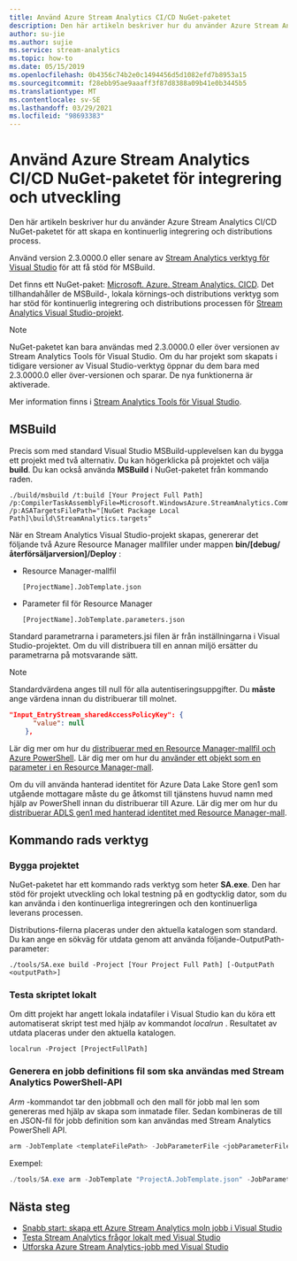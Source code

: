 ```yaml
---
title: Använd Azure Stream Analytics CI/CD NuGet-paketet
description: Den här artikeln beskriver hur du använder Azure Stream Analytics CI/CD NuGet-paket för att konfigurera en kontinuerlig integrering och distributions process.
author: su-jie
ms.author: sujie
ms.service: stream-analytics
ms.topic: how-to
ms.date: 05/15/2019
ms.openlocfilehash: 0b4356c74b2e0c1494456d5d1082efd7b8953a15
ms.sourcegitcommit: f28ebb95ae9aaaff3f87d8388a09b41e0b3445b5
ms.translationtype: MT
ms.contentlocale: sv-SE
ms.lasthandoff: 03/29/2021
ms.locfileid: "98693383"
---
```

# <a name="use-the-azure-stream-analytics-cicd-nuget-package-for-integration-and-development"></a>Använd Azure Stream Analytics CI/CD NuGet-paketet för integrering och utveckling 
Den här artikeln beskriver hur du använder Azure Stream Analytics CI/CD NuGet-paketet för att skapa en kontinuerlig integrering och distributions process.

Använd version 2.3.0000.0 eller senare av [Stream Analytics verktyg för Visual Studio](./stream-analytics-quick-create-vs.md) för att få stöd för MSBuild.

Det finns ett NuGet-paket: [Microsoft. Azure. Stream Analytics. CICD](https://www.nuget.org/packages/Microsoft.Azure.StreamAnalytics.CICD/). Det tillhandahåller de MSBuild-, lokala körnings-och distributions verktyg som har stöd för kontinuerlig integrering och distributions processen för [Stream Analytics Visual Studio-projekt](stream-analytics-vs-tools.md). 
> [!NOTE]
> NuGet-paketet kan bara användas med 2.3.0000.0 eller över versionen av Stream Analytics Tools för Visual Studio. Om du har projekt som skapats i tidigare versioner av Visual Studio-verktyg öppnar du dem bara med 2.3.0000.0 eller över-versionen och sparar. De nya funktionerna är aktiverade. 

Mer information finns i [Stream Analytics Tools för Visual Studio](./stream-analytics-quick-create-vs.md).

## <a name="msbuild"></a>MSBuild
Precis som med standard Visual Studio MSBuild-upplevelsen kan du bygga ett projekt med två alternativ. Du kan högerklicka på projektet och välja **build**. Du kan också använda **MSBuild** i NuGet-paketet från kommando raden.
```
./build/msbuild /t:build [Your Project Full Path] /p:CompilerTaskAssemblyFile=Microsoft.WindowsAzure.StreamAnalytics.Common.CompileService.dll  /p:ASATargetsFilePath="[NuGet Package Local Path]\build\StreamAnalytics.targets"

```

När en Stream Analytics Visual Studio-projekt skapas, genererar det följande två Azure Resource Manager mallfiler under mappen **bin/[debug/återförsäljarversion]/Deploy** : 

* Resource Manager-mallfil

   `[ProjectName].JobTemplate.json`

* Parameter fil för Resource Manager
   
   `[ProjectName].JobTemplate.parameters.json`

Standard parametrarna i parameters.jsi filen är från inställningarna i Visual Studio-projektet. Om du vill distribuera till en annan miljö ersätter du parametrarna på motsvarande sätt.

> [!NOTE]
> Standardvärdena anges till null för alla autentiseringsuppgifter. Du **måste** ange värdena innan du distribuerar till molnet.

```json
"Input_EntryStream_sharedAccessPolicyKey": {
      "value": null
    },
```
Lär dig mer om hur du [distribuerar med en Resource Manager-mallfil och Azure PowerShell](../azure-resource-manager/templates/deploy-powershell.md). Lär dig mer om hur du [använder ett objekt som en parameter i en Resource Manager-mall](/azure/architecture/guide/azure-resource-manager/advanced-templates/objects-as-parameters).

Om du vill använda hanterad identitet för Azure Data Lake Store gen1 som utgående mottagare måste du ge åtkomst till tjänstens huvud namn med hjälp av PowerShell innan du distribuerar till Azure. Lär dig mer om hur du [distribuerar ADLS gen1 med hanterad identitet med Resource Manager-mall](stream-analytics-managed-identities-adls.md#resource-manager-template-deployment).


## <a name="command-line-tool"></a>Kommando rads verktyg

### <a name="build-the-project"></a>Bygga projektet
NuGet-paketet har ett kommando rads verktyg som heter **SA.exe**. Den har stöd för projekt utveckling och lokal testning på en godtycklig dator, som du kan använda i den kontinuerliga integreringen och den kontinuerliga leverans processen. 

Distributions-filerna placeras under den aktuella katalogen som standard. Du kan ange en sökväg för utdata genom att använda följande-OutputPath-parameter:

```
./tools/SA.exe build -Project [Your Project Full Path] [-OutputPath <outputPath>] 
```

### <a name="test-the-script-locally"></a>Testa skriptet lokalt

Om ditt projekt har angett lokala indatafiler i Visual Studio kan du köra ett automatiserat skript test med hjälp av kommandot *localrun* . Resultatet av utdata placeras under den aktuella katalogen.
 
```
localrun -Project [ProjectFullPath]
```

### <a name="generate-a-job-definition-file-to-use-with-the-stream-analytics-powershell-api"></a>Generera en jobb definitions fil som ska användas med Stream Analytics PowerShell-API

*Arm* -kommandot tar den jobbmall och den mall för jobb mal len som genereras med hjälp av skapa som inmatade filer. Sedan kombineras de till en JSON-fil för jobb definition som kan användas med Stream Analytics PowerShell API.

```powershell
arm -JobTemplate <templateFilePath> -JobParameterFile <jobParameterFilePath> [-OutputFile <asaArmFilePath>]
```
Exempel:
```powershell
./tools/SA.exe arm -JobTemplate "ProjectA.JobTemplate.json" -JobParameterFile "ProjectA.JobTemplate.parameters.json" -OutputFile "JobDefinition.json" 
```



## <a name="next-steps"></a>Nästa steg

* [Snabb start: skapa ett Azure Stream Analytics moln jobb i Visual Studio](stream-analytics-quick-create-vs.md)
* [Testa Stream Analytics frågor lokalt med Visual Studio](stream-analytics-vs-tools-local-run.md)
* [Utforska Azure Stream Analytics-jobb med Visual Studio](stream-analytics-vs-tools.md)